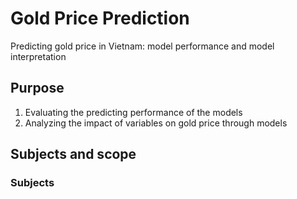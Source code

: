 # Gold Price Prediction
Predicting gold price in Vietnam: model performance and model interpretation
## Purpose 
1. Evaluating the predicting performance of the models
2. Analyzing the impact of variables on gold price through models
## Subjects and scope
### Subjects

